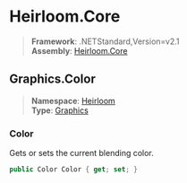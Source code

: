 # Heirloom.Core

> **Framework**: .NETStandard,Version=v2.1  
> **Assembly**: [Heirloom.Core][0]  

## Graphics.Color

> **Namespace**: [Heirloom][0]  
> **Type**: [Graphics][1]  

### Color

Gets or sets the current blending color.

```cs
public Color Color { get; set; }
```

[0]: ../../../Heirloom.Core.md
[1]: ../Graphics.md
